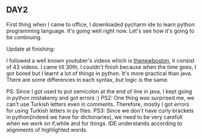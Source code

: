 ## **DAY2**

First thing when I came to office, I downloaded pycharm ide to learn python programming language. It's going well right now. Let's see 
how it's going to be continuing.

Update at finishing:

I followed a well known youtuber's videos which is [thenewboston](https://www.youtube.com/playlist?list=PLEA1FEF17E1E5C0DA), it consist of 43 videos. I came till 30th, I couldn't finish because when the time goes, I got bored but I learnt a lot of things in python. It's more practical than java. There are some differences in each syntax, but logic is the same.

PS: Since I got used to put semicolon at the end of line in java, I kept going in python mistakenly and got errors :)
PS2: One thing was surprised me, we can't use Turkish letters even in comments. Therefore, mostly I got errors for using Turkish letters in py files.
PS3: Since we don't have curly brackets in python(indeed we have for dictionaries), we need to be very carefull when we work on if,while and for things. IDE understands according to alignments of highlighted words. 
